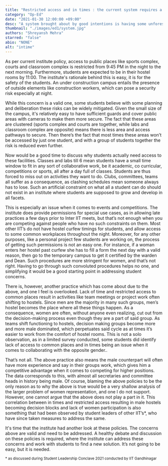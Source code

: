 ```yaml
---
title: "Restricted access and in times : the current system requires a rethink"
category: "Op-Ed"
date: "2021-01-30 12:00:00 +09:00"
desc: "A system brought about by good intentions is having some unforeseen consequences, and it’s time we talked about this..."
thumbnail: "./images/ed1/system.jpg"
authors: "Shreyansh Mehra"
starred: "false"
abio: "NONE"
alt: "intime"
---
```


As per current institute policy, access to public places like sports complex, courts and classroom complex is restricted from 9:45 PM in the night to the next morning. Furthermore, students are expected to be in their hostel rooms by 11:00. The institute's rationale behind this is easy, it is for the safety of the students. An under construction campus entails the presence of outside elements like construction workers, which can pose a security risk especially at night.
 
While this concern is a valid one, some students believe with some planning and deliberation these risks can be widely mitigated. Given the small size of the campus, it's relatively easy to have sufficient guards and cover public areas with cameras to make them more secure. The fact that these areas are clustered (sports complex and courts are together, while labs and classroom complex are opposite) means there is less area and access pathways to secure. Then there’s the fact that most times these areas won’t be accessed by just one student, and with a group of students together the risk is reduced even further. 
 
Now would be a good time to discuss why students actually need access to these facilities. Classes and labs till 6 mean students have a small time window to fit in any sort of collaborative work, be it academic, co curricular, competitions or sports, all after a day full of classes. Students are thus forced to miss out on activities they want to do. Clubs, committees, teams all suffer as a consequence, as clashing schedules mean someone always has to lose. Such an artificial constraint on what all a student can do should not exist in an institute where students are supposed to grow and develop in all facets.  
 
This is especially an issue when it comes to events and competitions. The institute does provide permissions for special use cases, as in allowing late practices a few days prior to Inter IIT meets, but that’s not enough when you are competing against people who have no such constraints on them. Most other IIT’s do not have hostel curfew timings for students, and allow access to some common workplaces throughout the night. Moreover, for any other purposes, like a personal project few students are working on, the process of getting such permissions is not an easy one. For instance, if a woman enters her hostel past curfew she has to fill a form the next day with a valid reason, then go to the temporary campus to get it certified by the warden and Dean. Such procedures are more stringent for women, and that’s not right. Having to go through such convoluted procedures helps no one, and simplifying it would be a good starting point in addressing student concerns.
 
There is, however, another practice which has come about due to the above, and one I feel is overlooked. Lack of time and restricted access to common places result in activities like team meetings or project work often shifting to hostels. Since men are the majority in many such groups, men’s hostel becomes the place where all these things happen. As a consequence, women are often, without anyone even realizing, cut out from the decision-making process even though they are a part of said group. As teams shift functioning to hostels, decision making groups become more and more male dominated, which perpetuates said cycle as at times it’s easier to work from the comfort of hostel rooms. This is not a solo observation, as in a limited survey conducted, some students did identify lack of access to common places and in times being an issue when it comes to collaborating with the opposite gender.. 
 
That’s not all. The above practice also means the male counterpart will often have more experience and say in their groups work, which gives him a competitive advantage when it comes to competing for higher positions. The data corresponds to this, with almost all secretaries and committee heads in history being male. Of course, blaming the above policies to be the only reason as to why the above is true would be a very shallow analysis of the larger problem of women representation, and one I do not support. However, one cannot argue that the above does not play a part in it. This correlation between in times and restricted access resulting in male hostels becoming decision blocks and lack of women participation is also something that had been observed by student leaders of other IIT’s*, who have since taken measures to address the same.
 
It's time that the institute had another look at these policies. The concerns above are valid and need to be addressed. A healthy debate and discussion on these policies is required, where the institute can address these concerns and work with students to find a new solution. It’s not going to be easy, but it is needed.
 
<small>* as discussed during Student Leadership Conclave 2021 conducted by IIT Gandhinagar</small>